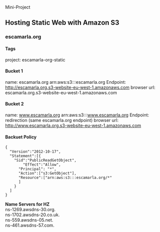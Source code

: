 Mini-Project  
## Hosting Static Web with Amazon S3

### escamarla.org

#### Tags
project: escamarla-org-static

#### Bucket 1
name: escamarla.org
arn:aws:s3:::escamarla.org
Endpoint: http://escamarla.org.s3-website-eu-west-1.amazonaws.com
browser url: escamarla.org.s3-website-eu-west-1.amazonaws.com

#### Bucket 2
name: www.escamarla.org
arn:aws:s3:::www.escamarla.org
Endpoint:  redirection (same escamarla.org endpoint)
browser url: http://www.escamarla.org.s3-website-eu-west-1.amazonaws.com

#### Backuet Policy
```
{
  "Version":"2012-10-17",
  "Statement":[{
	"Sid":"PublicReadGetObject",
        "Effect":"Allow",
	  "Principal": "*",
      "Action":["s3:GetObject"],
      "Resource":["arn:aws:s3:::escamarla.org/*"
      ]
    }
  ]
}
```

**Name Servers for HZ**  
ns-1269.awsdns-30.org.  
ns-1702.awsdns-20.co.uk.  
ns-559.awsdns-05.net.  
ns-461.awsdns-57.com.  
